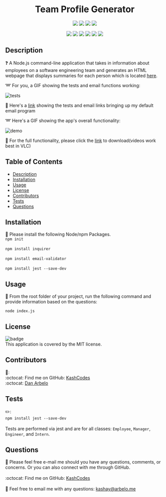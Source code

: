 <h1 align="center">Team Profile Generator</h1>
  
  <p align="center">
    <img src="https://img.shields.io/github/repo-size/KashCodes/Team-Profile-Generator?style=plastic" />
    <img src="https://img.shields.io/github/languages/count/KashCodes/Team-Profile-Generator?style=plastic" />
    <img src="https://img.shields.io/github/languages/top/KashCodes/Team-Profile-Generator?style=plastic" />
    <img src="https://img.shields.io/github/last-commit/KashCodes/Team-Profile-Generator?style=plastic" />
  </p>

  <p align="center">
    <img src="https://img.shields.io/badge/Javascript-yellow" />
    <img src="https://img.shields.io/badge/jQuery-orange" />
    <img src="https://img.shields.io/badge/-Node.js-green" />
    <img src="https://img.shields.io/badge/-Inquirer-purple" />
    <img src="https://img.shields.io/badge/-ScreenCastify-red" />
    <img src="https://img.shields.io/badge/-JSON-orange"" />
  </p>
  
  ## Description
  ❓ A Node.js command-line application that takes in information about employees on a software engineering team and generates an HTML webpage that displays summaries for each person which is located [here](./dist/index.html).

  :loop: For you, a GIF showing the tests and email functions working:

  ![tests](./src/demo2.gif)

  :paperclip: Here's a [link](./src/pudding.webm) showing the tests and email links bringing up my default email program


  :loop: Here's a GIF showing the app's overall functionality:

  ![demo](./src/demo.gif)

  :movie_camera: For the full functionality, please click the [link](./src/Profile.webm) to download(videos work best in VLC)

  
  ## Table of Contents
  - [Description](#description)
  - [Installation](#installation)
  - [Usage](#usage)
  - [License](#license)
  - [Contributors](#contributors)
  - [Tests](#tests)
  - [Questions](#questions)

  ## Installation
  🚨 Please install the following Node/npm Packages. 
  <br /> `npm init`<br />  <br />`npm install inquirer`<br /> <br />`npm install email-validator`<br /> <br />`npm install jest --save-dev`

  ## Usage
  🚀 From the root folder of your project, run the following command and provide information based on the questions: 
  
  `node index.js`


  ## License
  ![badge](https://img.shields.io/badge/license-MIT-success)
  <br />
  This application is covered by the MIT license.


  ## Contributors
  👥:<br />
  :octocat: Find me on GitHub: [KashCodes](https://github.com/KashCodes)<br />
  :octocat: [Dan Arbelo](https://github.com/govepitr)  
  

  ## Tests
  ✏️:<br /> `npm install jest --save-dev`<br />   <br />Tests are performed via jest and are for all classes: `Employee`, `Manager`, `Engineer`, and `Intern`.


  ## Questions
  🔧 Please feel free e-mail me should you have any questions, comments, or concerns.  Or you can also connect with me through GitHub.<br />
    <br />
    :octocat: Find me on GitHub: [KashCodes](https://github.com/KashCodes)<br />
    <br />
    📜 Feel free to email me with any questions: kashay@arbelo.me<br /><br />
    
    

    
  